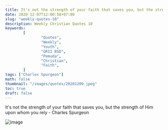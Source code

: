 ```yaml
---
title: It's not the strength of your faith that saves you, but the strength of Him upon whom you rely.
date: 2020-12-07T12:00:58+07:00
slug: "weekly-quotes-10"
description: Weekly Christian Quotes 10
keywords:
        [
                "Quotes",
                "Weekly",
                "Youth",
                "GRII BSD",
                "Pemuda",
                "Christian",
                "Faith",
        ]
tags: ["Charles Spurgeon"]
math: false
thumbnail: "/images/quotes/20201209.jpeg"
toc: true
draft: false
---
```


It's not the strength of your faith that saves you, but the strength of Him upon whom you rely - Charles Spurgeon

![image](/images/quotes/20201209.jpeg)
